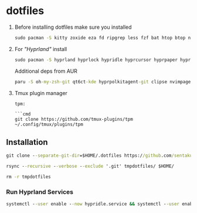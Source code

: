 # dotfiles

1. Before installing dotfiles make sure you installed

   ```cmd
   sudo pacman -S kitty zoxide eza fd ripgrep less fzf bat htop btop neovim tmux zsh zsh-autosuggestions zsh-syntax-highlighting jq python-requests python-gobject
   ```

2. For _"Hyprland"_ install

   ```cmd
   sudo pacman -S hyprland hyprlock hypridle hyprcursor hyprpaper hyprpicker grim slurp dunst swww imv waybar rofi-wayland nwg-look qt5-wayland qt6-wayland pamixer mpd papirus-icon-theme wl-clipboard network-manager-applet
   ```

   Additional deps from AUR

   ```cmd
   paru -S oh-my-zsh-git qt6ct-kde hyprpolkitagent-git clipse nvimpager wlogout-git pavucontrol
   ```

4. Tmux plugin manager

   ```
   tpm:

   ```cmd
   git clone https://github.com/tmux-plugins/tpm ~/.config/tmux/plugins/tpm
   ```

## Installation

```cmd
git clone --separate-git-dir=$HOME/.dotfiles https://github.com/sentakuhm/.dotfiles.git tmpdotfiles
```

```cmd
rsync --recursive --verbose --exclude '.git' tmpdotfiles/ $HOME/
```

```cmd
rm -r tmpdotfiles
```

### Run Hyprland Services

```cmd
systemctl --user enable --now hypridle.service && systemctl --user enable --now hyprpolkitagent.service
```
